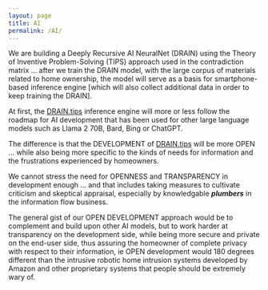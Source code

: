 ```yaml
---
layout: page
title: AI
permalink: /AI/
---
```



We are building a Deeply Recursive AI NeuralNet (DRAIN) using the Theory of Inventive Problem-Solving (TIPS) approach used in the contradiction matrix ... after we train the DRAIN model, with the large corpus of materials related to home ownership, the model will serve as a basis for smartphone-based inference engine [which will also collect additional data in order to keep training the DRAIN].

At first, the [DRAIN.tips](DRAIN.tips) inference engine will more or less follow the roadmap for AI development that has been used for other large language models such as Llama 2 70B, Bard, Bing or ChatGPT. 

The difference is that the DEVELOPMENT of [DRAIN.tips](DRAIN.tips) will be more OPEN ... while also being more specific to the kinds of needs for information and the frustrations experienced by homeowners. 

We cannot stress the need for OPENNESS and TRANSPARENCY in development enough ... and that includes taking measures to cultivate criticism and skeptical appraisal, especially by knowledgable ***plumbers*** in the information flow business.

The general gist of our OPEN DEVELOPMENT approach would be to complement and build upon other AI models, but to work harder at transparency on the development side, while being more secure and private on the end-user side, thus assuring the homeowner of complete privacy with respect to their information, ie OPEN development would 180 degrees different than the intrusive robotic home intrusion systems developed by Amazon and other proprietary systems that people should be extremely wary of. 